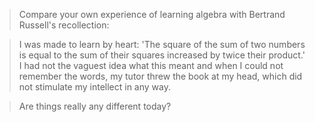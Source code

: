 >Compare your own experience of learning algebra with Bertrand Russell's recollection:

>I was made to learn by heart: 'The square of the sum of two numbers is equal to the sum of their squares increased by twice their product.' I had not the vaguest idea what this meant and when I could not remember the words, my tutor threw the book at my head, which did not stimulate my intellect in any way.

>Are things really any different today?